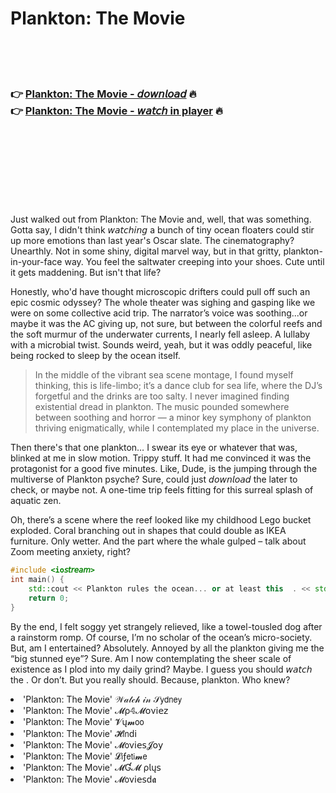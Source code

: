 <h1>Plankton: The Movie</h1>

<br><br><br>

<h3>👉 <a href="https://Ronalds-liponthero1977.github.io/eattnhahhh/">Plankton: The Movie - 𝘥𝘰𝘸𝘯𝘭𝘰𝘢𝘥</a> 🔥<br>
👉 <a href="https://Ronalds-liponthero1977.github.io/eattnhahhh/">Plankton: The Movie - 𝘸𝘢𝘵𝘤𝘩 in player</a> 🔥
</h3>



<br><br><br><br><br><br><br>


Just walked out from Plankton: The Movie and, well, that was something. Gotta say, I didn't think 𝘸𝘢𝘵𝘤𝘩𝘪𝘯𝘨 a bunch of tiny ocean floaters could stir up more emotions than last year's Oscar slate. The cinematography? Unearthly. Not in some shiny, digital marvel way, but in that gritty, plankton-in-your-face way. You feel the saltwater creeping into your shoes. Cute until it gets maddening. But isn't that life?

Honestly, who'd have thought microscopic drifters could pull off such an epic cosmic odyssey? The whole theater was sighing and gasping like we were on some collective acid trip. The narrator’s voice was soothing...or maybe it was the AC giving up, not sure, but between the colorful reefs and the soft murmur of the underwater currents, I nearly fell asleep. A lullaby with a microbial twist. Sounds weird, yeah, but it was oddly peaceful, like being rocked to sleep by the ocean itself.

> In the middle of the vibrant sea scene montage, I found myself thinking, this is life-limbo; it’s a dance club for sea life, where the DJ’s forgetful and the drinks are too salty. I never imagined finding existential dread in plankton. The music pounded somewhere between soothing and horror — a minor key symphony of plankton thriving enigmatically, while I contemplated my place in the universe.

Then there's that one plankton… I swear its eye or whatever that was, blinked at me in slow motion. Trippy stuff. It had me convinced it was the protagonist for a good five minutes. Like, Dude, is the   jumping through the multiverse of Plankton psyche? Sure, could just 𝘥𝘰𝘸𝘯𝘭𝘰𝘢𝘥 the   later to check, or maybe not. A one-time trip feels fitting for this surreal splash of aquatic zen.

Oh, there’s a scene where the reef looked like my childhood Lego bucket exploded. Coral branching out in shapes that could double as IKEA furniture. Only wetter. And the part where the whale gulped – talk about Zoom meeting anxiety, right? 

```c++
#include <io𝘴𝘵𝘳𝘦𝘢𝘮>
int main() {
    std::cout << Plankton rules the ocean... or at least this  . << std::endl;
    return 0;
}
```

By the end, I felt soggy yet strangely relieved, like a towel-tousled dog after a rainstorm romp. Of course, I’m no scholar of the ocean’s micro-society. But, am I entertained? Absolutely. Annoyed by all the plankton giving me the “big stunned eye”? Sure. Am I now contemplating the sheer scale of existence as I plod into my daily grind? Maybe. I guess you should 𝘸𝘢𝘵𝘤𝘩 the  . Or don’t. But you really should. Because, plankton. Who knew?

<li>'Plankton: The Movie' 𝒲𝒶𝓉𝒸𝒽 𝒾𝓃 𝒮𝗒𝖽𝗇𝖾𝗒</li>
<li>'Plankton: The Movie' 𝓜ρ𝟜𝓜𝗈ν𝗂𝖾𝗓</li>
<li>'Plankton: The Movie' 𝓥ų𝓶𝗈𝗈</li>
<li>'Plankton: The Movie' 𝓗𝗂𝗇ԁ𝗂</li>
<li>'Plankton: The Movie' 𝓜𝗈ν𝗂𝖾𝗌𝓙𝗈𝗒</li>
<li>'Plankton: The Movie' 𝓛𝗂ƒ𝖾𝗍𝗂𝓶𝖾</li>
<li>'Plankton: The Movie' 𝓜Ɠ𝓜 ρ𝗅ų𝗌</li>
<li>'Plankton: The Movie' 𝓜𝗈ν𝗂𝖾𝗌ԁ𝖆</li>

